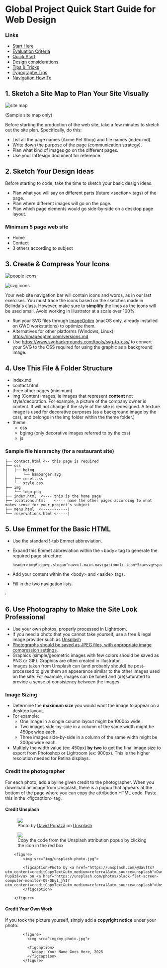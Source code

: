 # Global Project Quick Start Guide for Web Design


### Links

-   [Start Here](./index.md)
-   [Evaluation Criteria](./evaluation-criteria.md)
-   [Quick Start](./quick-start.md)
-   [Design considerations](./design-considerations.md)
-   [Tips & Tricks](./tips-tricks.md)
-   [Typography Tips](./global-project-typography-tips.md)
-   [Navigation How To](./navigation-how-to.md)



## 1. Sketch a Site Map to Plan Your Site Visually

![site map](./img/sitemap.png)

(Sample site map only)

Before starting the production of the web site, take a few minutes to
sketch out the site plan. Specifically, do this:

-   List all the page names (Acme Pet Shop) and file names (index.md).
-   Write down the purpose of the page (communication strategy).
-   Plan what kind of images go on the different pages.
-   Use your InDesign document for reference.



## 2. Sketch Your Design Ideas

Before starting to code, take the time to sketch your basic design
ideas.

-   Plan what you will say on different parts (future \<section\> tags)
    of the page.
-   Plan where different images will go on the page.
-   Plan which page elements would go side-by-side on a desktop page
    layout.

### Minimum 5 page web site

-   Home
-   Contact
-   3 others according to subject



## 3. Create & Compress Your Icons

![people icons](./img/icons-people.png)

![svg icons](./img/icons.png)

Your web site navigation bar will contain icons and words, as in our
last exercises. You must trace the icons based on the sketches made in
Belinda\'s class. However, make sure to **simplify** the lines as the
icons will be used small. Avoid working in Illustrator at a scale over
100%.

-   Run your SVG files through [ImageOptim](https://imageoptim.com/mac)
    (macOS only, already installed on GWD workstations) to optimize
    them.
-   Alternatives for other platforms (Windows, Linux):
    <https://imageoptim.com/versions.md>
-   Use <https://www.svgbackgrounds.com/tools/svg-to-css/> to convert
    your SVG to the CSS required for using the graphic as a background
    image.



## 4. Use This File & Folder Structure

-   index.md
-   contact.html
-   three other pages (minimum)
-   img (Content images, ie images that represent **content** not
    style/decoration. For example, a picture of the company owner is
    content. It will not change if the style of the site is redesigned.
    A texture image is used for decorative purposes (as a background
    image by the css), and belongs in the img folder within the theme
    folder.)
-   theme
    -   css
    -   bgimg (only decorative images referred to by the css)
    -   js

### Sample file hierarachy (for a restaurant site)

    ├── contact.html <-- this page is required
    ├── css
    │   ├── bgimg
    │       └── hamburger.svg
    │   ├── reset.css
    │   └── style.css
    ├── img
    │   └── logo.png
    ├── index.html  <---- this is the home page
    ├── locations.html    <---- name the other pages according to what makes sense for your project's subject
    ├── menu.html  <------------|
    └── reservations.html <-----|



## 5. Use Emmet for the Basic HTML 

-   Use the standard !-tab Emmet abbreviation.

-   Expand this Emmet abbreviation within the \<body\> tag to generate
    the required page structure:

        header>img#logo+p.slogan^nav>ul.main.navigation>li.icon*5>a>svg+span^^^^div.wrapper>main>h1^aside^footer>ul.footer.navigation>li*5^p.copyright

-   Add your content within the \<body\> and \<aside\> tags.

-   Fill in the two navigation lists.


:
## 6. Use Photography to Make the Site Look Professional 

-   Use your own photos, properly processed in Lightroom.
-   If you need a photo that you cannot take yourself, use a free &
    legal image provider such as [Unsplash](https://unsplash.com)
-   [Photographs should be saved as JPEG files, with appropriate image
    compression settings](./image-sizes.md).
-   Graphics (simple/geometric images with few colors should be saved as
    PNG or GIF). Graphics are often created in Illustrator.
-   Images taken from Unsplash can (and probably should) be
    post-processed to give them an appearance similar to the other
    images used on the site. For example, images can be toned and
    (de)saturated to provide a sense of consistency between the images.

### Image Sizing

-   Determine the **maximum size** you would want the image to appear on
    a desktop layout.
-   For example:
    -   One image in a single column layout might be 1000px wide.
    -   Two images side-by-side in a column of the same width might be
        450px wide each.
    -   Three images side-by-side in a column of the same width might be
        300px wide each.
-   Multiply the width value (ex: 450px) **by two** to get the final
    image size to export from Photoshop or Lightroom (ex: 900px). This
    is the higher resolution needed for Retina displays.

### Credit the photographer

For each photo, add a byline given credit to the photographer. When you
download an image from Unsplash, there is a popup that appears at the
bottom of the page where you can copy the attribution HTML code. Paste
this in the \<figcaption\> tag.

#### Credit Unsplash 

<figure>
<img src="img/pupaza.jpg" />
<figcaption>Photo by <a
href="https://unsplash.com/@davfts?utm_content=creditCopyText&amp;utm_medium=referral&amp;utm_source=unsplash">David
Pupăză</a> on <a
href="https://unsplash.com/photos/black-flat-screen-computer-monitor-Q9-QEy1_jYI?utm_content=creditCopyText&amp;utm_medium=referral&amp;utm_source=unsplash">Unsplash</a></figcaption>
</figure>


<figure>
<img src="img/unsplash.png" />
<figcaption>Copy the code from the Unsplash attribution popup by clicking the icon in the red box</figcaption>
</figure>

        <figure>
            <img src="img/unsplash-photo.jpg">

            <figcaption>Photo by <a href="https://unsplash.com/@davfts?utm_content=creditCopyText&utm_medium=referral&utm_source=unsplash">David Pupăză</a> on <a href="https://unsplash.com/photos/black-flat-screen-computer-monitor-Q9-QEy1_jYI?utm_content=creditCopyText&utm_medium=referral&utm_source=unsplash">Unsplash</a>
            </figcaption>      

        </figure>

#### Credit Your Own Work 

If you took the picture yourself, simply add a **copyright notice**
under your photo:

            <figure>
              <img src="img/my-photo.jpg">

              <figcaption>
                &copy; Your Name Goes Here, 2025
              </figcaption>      
            </figure>